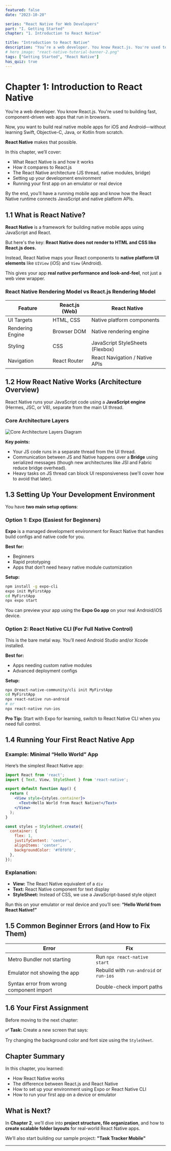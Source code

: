 ```yaml
---
featured: false
date: "2023-10-20"

series: "React Native for Web Developers"
part: "I. Getting Started"
chapter: "1. Introduction to React Native"

title: "Introduction to React Native"
description: "You’re a web developer. You know React.js. You're used to building fast, component-driven web apps that run in browsers. React Native makes that possible."
# hero_image: "react-native-tutorial-banner-2.png"
tags: ["Getting Started", "React Native"]
has_quiz: true
---
```


# Chapter 1: Introduction to React Native

You’re a web developer. You know React.js. You're used to building fast, component-driven web apps that run in browsers.

Now, you want to build real native mobile apps for iOS and Android—without learning Swift, Objective-C, Java, or Kotlin from scratch.

**React Native** makes that possible.

In this chapter, we’ll cover:

* What React Native is and how it works
* How it compares to React.js
* The React Native architecture (JS thread, native modules, bridge)
* Setting up your development environment
* Running your first app on an emulator or real device

By the end, you’ll have a running mobile app and know how the React Native runtime connects JavaScript and native platform APIs.

## 1.1 What is React Native?

**React Native** is a framework for building native mobile apps using JavaScript and React.

But here's the key: **React Native does not render to HTML and CSS like React.js does.**

Instead, React Native maps your React components to **native platform UI elements** like `UIView` (iOS) and `View` (Android).

This gives your app **real native performance and look-and-feel**, not just a web view wrapper.

### React Native Rendering Model vs React.js Rendering Model

| Feature          | React.js (Web) | React Native                     |
| ---------------- | -------------- | -------------------------------- |
| UI Targets       | HTML, CSS      | Native platform components       |
| Rendering Engine | Browser DOM    | Native rendering engine          |
| Styling          | CSS            | JavaScript StyleSheets (Flexbox) |
| Navigation       | React Router   | React Navigation / Native APIs   |

## 1.2 How React Native Works (Architecture Overview)

React Native runs your JavaScript code using a **JavaScript engine** (Hermes, JSC, or V8), separate from the main UI thread.

### Core Architecture Layers

![Core Architecture Layers Diagram](./core-arch-layers-2.png)

**Key points:**

* Your JS code runs in a separate thread from the UI thread.
* Communication between JS and Native happens over a **Bridge** using serialized messages (though new architectures like JSI and Fabric reduce bridge overhead).
* Heavy tasks on JS thread can block UI responsiveness (we'll cover how to avoid that later).

## 1.3 Setting Up Your Development Environment

You have **two main setup options**:

### Option 1: Expo (Easiest for Beginners)

**Expo** is a managed development environment for React Native that handles build configs and native code for you.

**Best for:**

* Beginners
* Rapid prototyping
* Apps that don’t need heavy native module customization

**Setup:**

```bash
npm install -g expo-cli
expo init MyFirstApp
cd MyFirstApp
npx expo start
```

You can preview your app using the **Expo Go app** on your real Android/iOS device.

### Option 2: React Native CLI (For Full Native Control)

This is the bare metal way. You’ll need Android Studio and/or Xcode installed.

**Best for:**

* Apps needing custom native modules
* Advanced deployment configs

**Setup:**

```bash
npx @react-native-community/cli init MyFirstApp
cd MyFirstApp
npx react-native run-android
# or
npx react-native run-ios
```

**Pro Tip:**
Start with Expo for learning, switch to React Native CLI when you need full control.

## 1.4 Running Your First React Native App

### Example: Minimal “Hello World” App

Here’s the simplest React Native app:

```jsx
import React from 'react';
import { Text, View, StyleSheet } from 'react-native';

export default function App() {
  return (
    <View style={styles.container}>
      <Text>Hello World from React Native!</Text>
    </View>
  );
}

const styles = StyleSheet.create({
  container: {
    flex: 1,
    justifyContent: 'center',
    alignItems: 'center',
    backgroundColor: '#f0f0f0',
  },
});
```

### Explanation:

* **View:** The React Native equivalent of a `div`
* **Text:** React Native component for text display
* **StyleSheet:** Instead of CSS, we use a JavaScript-based style object

Run this on your emulator or real device and you’ll see:
**“Hello World from React Native!”**

## 1.5 Common Beginner Errors (and How to Fix Them)

| Error                                    | Fix                                     |
| ---------------------------------------- | --------------------------------------- |
| Metro Bundler not starting               | Run `npx react-native start`            |
| Emulator not showing the app             | Rebuild with `run-android` or `run-ios` |
| Syntax error from wrong component import | Double-check import paths               |

## 1.6 Your First Assignment

Before moving to the next chapter:

**✅ Task:** Create a new screen that says:

Try changing the background color and font size using the `StyleSheet`.

## **Chapter Summary**

In this chapter, you learned:

* How React Native works
* The difference between React.js and React Native
* How to set up your environment using Expo or React Native CLI
* How to run your first app on a device or emulator

## What is Next?

In **Chapter 2**, we’ll dive into **project structure, file organization**, and how to **create scalable folder layouts** for real-world React Native apps.

We’ll also start building our sample project:
**"Task Tracker Mobile"**

---
